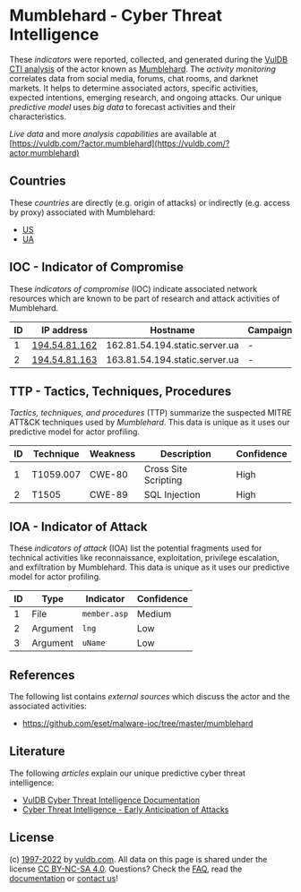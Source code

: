 # Mumblehard - Cyber Threat Intelligence

These _indicators_ were reported, collected, and generated during the [VulDB CTI analysis](https://vuldb.com/?kb.cti) of the actor known as [Mumblehard](https://vuldb.com/?actor.mumblehard). The _activity monitoring_ correlates data from social media, forums, chat rooms, and darknet markets. It helps to determine associated actors, specific activities, expected intentions, emerging research, and ongoing attacks. Our unique _predictive model_ uses _big data_ to forecast activities and their characteristics.

_Live data_ and more _analysis capabilities_ are available at [https://vuldb.com/?actor.mumblehard](https://vuldb.com/?actor.mumblehard)

## Countries

These _countries_ are directly (e.g. origin of attacks) or indirectly (e.g. access by proxy) associated with Mumblehard:

* [US](https://vuldb.com/?country.us)
* [UA](https://vuldb.com/?country.ua)

## IOC - Indicator of Compromise

These _indicators of compromise_ (IOC) indicate associated network resources which are known to be part of research and attack activities of Mumblehard.

ID | IP address | Hostname | Campaign | Confidence
-- | ---------- | -------- | -------- | ----------
1 | [194.54.81.162](https://vuldb.com/?ip.194.54.81.162) | 162.81.54.194.static.server.ua | - | High
2 | [194.54.81.163](https://vuldb.com/?ip.194.54.81.163) | 163.81.54.194.static.server.ua | - | High

## TTP - Tactics, Techniques, Procedures

_Tactics, techniques, and procedures_ (TTP) summarize the suspected MITRE ATT&CK techniques used by _Mumblehard_. This data is unique as it uses our predictive model for actor profiling.

ID | Technique | Weakness | Description | Confidence
-- | --------- | -------- | ----------- | ----------
1 | T1059.007 | CWE-80 | Cross Site Scripting | High
2 | T1505 | CWE-89 | SQL Injection | High

## IOA - Indicator of Attack

These _indicators of attack_ (IOA) list the potential fragments used for technical activities like reconnaissance, exploitation, privilege escalation, and exfiltration by Mumblehard. This data is unique as it uses our predictive model for actor profiling.

ID | Type | Indicator | Confidence
-- | ---- | --------- | ----------
1 | File | `member.asp` | Medium
2 | Argument | `lng` | Low
3 | Argument | `uName` | Low

## References

The following list contains _external sources_ which discuss the actor and the associated activities:

* https://github.com/eset/malware-ioc/tree/master/mumblehard

## Literature

The following _articles_ explain our unique predictive cyber threat intelligence:

* [VulDB Cyber Threat Intelligence Documentation](https://vuldb.com/?kb.cti)
* [Cyber Threat Intelligence - Early Anticipation of Attacks](https://www.scip.ch/en/?labs.20201022)

## License

(c) [1997-2022](https://vuldb.com/?kb.changelog) by [vuldb.com](https://vuldb.com/?kb.about). All data on this page is shared under the license [CC BY-NC-SA 4.0](https://creativecommons.org/licenses/by-nc-sa/4.0/). Questions? Check the [FAQ](https://vuldb.com/?kb.faq), read the [documentation](https://vuldb.com/?kb) or [contact us](https://vuldb.com/?contact)!
